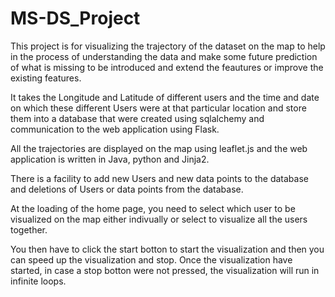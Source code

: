 # MS-DS_Project

This project is for visualizing the trajectory of the dataset on the map to help in the process of understanding the data and make some future prediction of what is missing to be introduced and extend the feautures or improve the existing features.

It takes the Longitude and Latitude of different users and the time and date on which these different Users were at that particular location and store them into a database that were created using sqlalchemy and communication to the web application using Flask.

All the trajectories are displayed on the map using leaflet.js and the web application is written in Java, python and Jinja2.

There is a facility to add new Users and new data points to the database and deletions of Users or data points from the database.

At the loading of the home page, you need to select which user to be visualized on the map either indivually or select to visualize all the users together.

You then have to click the start botton to start the visualization and then you can speed up the visualization and stop.
Once the visualization have started, in case a stop botton were not pressed, the visualization will run in infinite loops.
